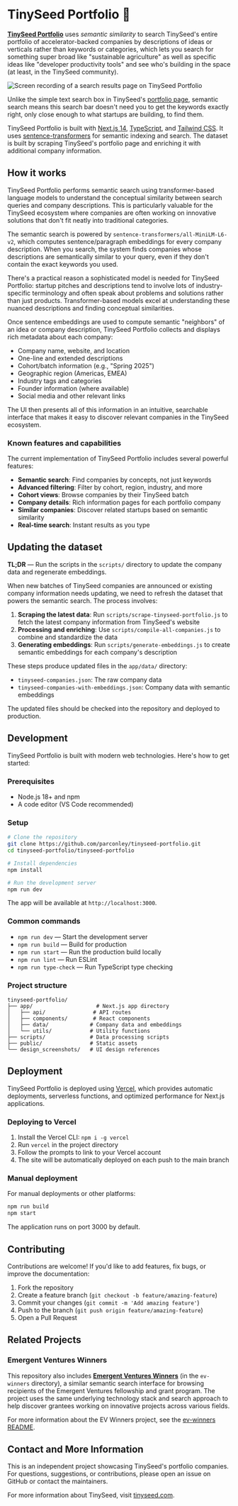 # TinySeed Portfolio 🌱

[**TinySeed Portfolio**](https://tinyseedportfolio.com/) uses _semantic similarity_ to search TinySeed's entire portfolio of accelerator-backed companies by descriptions of ideas or verticals rather than keywords or categories, which lets you search for something super broad like "sustainable agriculture" as well as specific ideas like "developer productivity tools" and see who's building in the space (at least, in the TinySeed community).

![Screen recording of a search results page on TinySeed Portfolio](/public/tinyseed-portfolio-recording.gif)

Unlike the simple text search box in TinySeed's [portfolio page](https://tinyseed.com/portfolio), semantic search means this search bar doesn't need you to get the keywords exactly right, only close enough to what startups are building, to find them.

TinySeed Portfolio is built with [Next.js 14](https://nextjs.org/), [TypeScript](https://www.typescriptlang.org/), and [Tailwind CSS](https://tailwindcss.com/). It uses [sentence-transformers](https://www.sbert.net/) for semantic indexing and search. The dataset is built by scraping TinySeed's portfolio page and enriching it with additional company information.

## How it works

TinySeed Portfolio performs semantic search using transformer-based language models to understand the conceptual similarity between search queries and company descriptions. This is particularly valuable for the TinySeed ecosystem where companies are often working on innovative solutions that don't fit neatly into traditional categories.

The semantic search is powered by `sentence-transformers/all-MiniLM-L6-v2`, which computes sentence/paragraph embeddings for every company description. When you search, the system finds companies whose descriptions are semantically similar to your query, even if they don't contain the exact keywords you used.

There's a practical reason a sophisticated model is needed for TinySeed Portfolio: startup pitches and descriptions tend to involve lots of industry-specific terminology and often speak about problems and solutions rather than just products. Transformer-based models excel at understanding these nuanced descriptions and finding conceptual similarities.

Once sentence embeddings are used to compute semantic "neighbors" of an idea or company description, TinySeed Portfolio collects and displays rich metadata about each company:

- Company name, website, and location
- One-line and extended descriptions
- Cohort/batch information (e.g., "Spring 2025")
- Geographic region (Americas, EMEA)
- Industry tags and categories
- Founder information (where available)
- Social media and other relevant links

The UI then presents all of this information in an intuitive, searchable interface that makes it easy to discover relevant companies in the TinySeed ecosystem.

### Known features and capabilities

The current implementation of TinySeed Portfolio includes several powerful features:

- **Semantic search**: Find companies by concepts, not just keywords
- **Advanced filtering**: Filter by cohort, region, industry, and more
- **Cohort views**: Browse companies by their TinySeed batch
- **Company details**: Rich information pages for each portfolio company
- **Similar companies**: Discover related startups based on semantic similarity
- **Real-time search**: Instant results as you type

## Updating the dataset

**TL;DR** — Run the scripts in the `scripts/` directory to update the company data and regenerate embeddings.

When new batches of TinySeed companies are announced or existing company information needs updating, we need to refresh the dataset that powers the semantic search. The process involves:

1. **Scraping the latest data**: Run `scripts/scrape-tinyseed-portfolio.js` to fetch the latest company information from TinySeed's website
2. **Processing and enriching**: Use `scripts/compile-all-companies.js` to combine and standardize the data
3. **Generating embeddings**: Run `scripts/generate-embeddings.js` to create semantic embeddings for each company's description

These steps produce updated files in the `app/data/` directory:
- `tinyseed-companies.json`: The raw company data
- `tinyseed-companies-with-embeddings.json`: Company data with semantic embeddings

The updated files should be checked into the repository and deployed to production.

## Development

TinySeed Portfolio is built with modern web technologies. Here's how to get started:

### Prerequisites

- Node.js 18+ and npm
- A code editor (VS Code recommended)

### Setup

```bash
# Clone the repository
git clone https://github.com/parconley/tinyseed-portfolio.git
cd tinyseed-portfolio/tinyseed-portfolio

# Install dependencies
npm install

# Run the development server
npm run dev
```

The app will be available at `http://localhost:3000`.

### Common commands

- `npm run dev` — Start the development server
- `npm run build` — Build for production
- `npm run start` — Run the production build locally
- `npm run lint` — Run ESLint
- `npm run type-check` — Run TypeScript type checking

### Project structure

```
tinyseed-portfolio/
├── app/                    # Next.js app directory
│   ├── api/               # API routes
│   ├── components/        # React components
│   ├── data/             # Company data and embeddings
│   └── utils/            # Utility functions
├── scripts/              # Data processing scripts
├── public/               # Static assets
└── design_screenshots/   # UI design references
```

## Deployment

TinySeed Portfolio is deployed using [Vercel](https://vercel.com/), which provides automatic deployments, serverless functions, and optimized performance for Next.js applications.

### Deploying to Vercel

1. Install the Vercel CLI: `npm i -g vercel`
2. Run `vercel` in the project directory
3. Follow the prompts to link to your Vercel account
4. The site will be automatically deployed on each push to the main branch

### Manual deployment

For manual deployments or other platforms:
```bash
npm run build
npm start
```

The application runs on port 3000 by default.

## Contributing

Contributions are welcome! If you'd like to add features, fix bugs, or improve the documentation:

1. Fork the repository
2. Create a feature branch (`git checkout -b feature/amazing-feature`)
3. Commit your changes (`git commit -m 'Add amazing feature'`)
4. Push to the branch (`git push origin feature/amazing-feature`)
5. Open a Pull Request

## Related Projects

### Emergent Ventures Winners

This repository also includes **[Emergent Ventures Winners](https://evwinners.org)** (in the `ev-winners` directory), a similar semantic search interface for browsing recipients of the Emergent Ventures fellowship and grant program. The project uses the same underlying technology stack and search approach to help discover grantees working on innovative projects across various fields.

For more information about the EV Winners project, see the [ev-winners README](../ev-winners/README.md).

## Contact and More Information

This is an independent project showcasing TinySeed's portfolio companies. For questions, suggestions, or contributions, please open an issue on GitHub or contact the maintainers.

For more information about TinySeed, visit [tinyseed.com](https://tinyseed.com).